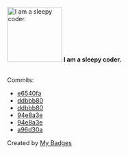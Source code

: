 <img src="https://my-badges.github.io/my-badges/sleepy-coder.png" alt="I am a sleepy coder." title="I am a sleepy coder." width="128">
<strong>I am a sleepy coder.</strong>
<br><br>

Commits:

- <a href="https://github.com/ksysoev/deriv-api/commit/e6540facf145d63f005b83b722801f3c7d24fbd7">e6540fa</a>
- <a href="https://github.com/ksysoev/jomhack-skynet-ddos/commit/ddbbb80e2f5cf0e77b909c0cc8927e9dee29bb4e">ddbbb80</a>
- <a href="https://github.com/donutranger/jomhack-skynet-ddos/commit/ddbbb80e2f5cf0e77b909c0cc8927e9dee29bb4e">ddbbb80</a>
- <a href="https://github.com/ksysoev/jomhack-skynet-ddos/commit/94e8a3e65b9394b14d34d763e0e4195b95edf2cb">94e8a3e</a>
- <a href="https://github.com/donutranger/jomhack-skynet-ddos/commit/94e8a3e65b9394b14d34d763e0e4195b95edf2cb">94e8a3e</a>
- <a href="https://github.com/ksysoev/jomhack-skynet-ddos/commit/a96d30a92b5393917d1639d0bab5ec5e31ad8b54">a96d30a</a>


Created by <a href="https://github.com/my-badges/my-badges">My Badges</a>